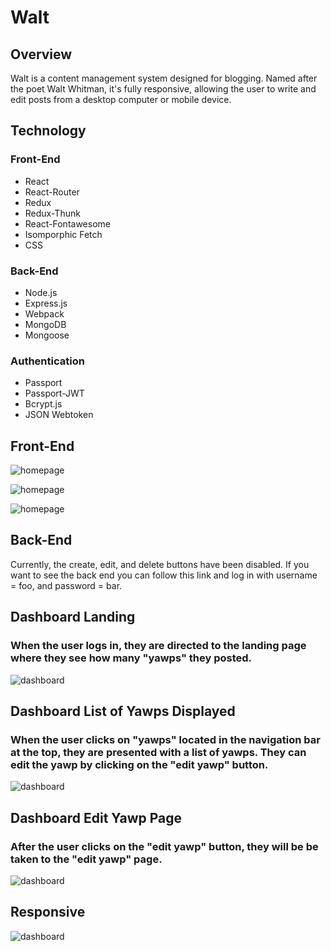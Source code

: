 Walt
====

Overview
--------
Walt is a content management system designed for blogging. Named after the poet Walt Whitman, it's fully responsive, allowing the user to write and edit posts from a desktop computer or mobile device. 

Technology
---------
### Front-End
- React
- React-Router
- Redux
- Redux-Thunk
- React-Fontawesome
- Isomporphic Fetch
- CSS

### Back-End
- Node.js
- Express.js
- Webpack
- MongoDB
- Mongoose

### Authentication
- Passport
- Passport-JWT
- Bcrypt.js
- JSON Webtoken

Front-End
---------

![homepage](/assets/home.png "Home Page")

![homepage](/assets/recent.png "Most Recent Post")

![homepage](/assets/list.png "List of Posts")


Back-End
--------

Currently, the create, edit, and delete buttons have been disabled. If you want to see the back end you can follow this link and log in with username = foo, and password = bar.

Dashboard Landing
-----------------
### When the user logs in, they are directed to the landing page where they see how many "yawps" they posted.

![dashboard](/assets/d-landing.png "Dashboard Landing")

Dashboard List of Yawps Displayed
---------------------------------
### When the user clicks on "yawps" located in the navigation bar at the top, they are presented with a list of yawps. They can edit the yawp by clicking on the "edit yawp" button.

![dashboard](/assets/d-list.png "Dashboard Yawp List")

Dashboard Edit Yawp Page
------------------------
### After the user clicks on the "edit yawp" button, they will be be taken to the "edit yawp" page.

![dashboard](/assets/d-edit.png "Dashboard Edit")

Responsive
----------

![dashboard](/assets/rd-edit.png "Dashboard Edit")






